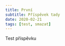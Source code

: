 ```yaml
---
title: První
subtitle: Příspěvek tady
date: 2020-02-21
tags: [test, smazat]
---
```


Test příspěvku

